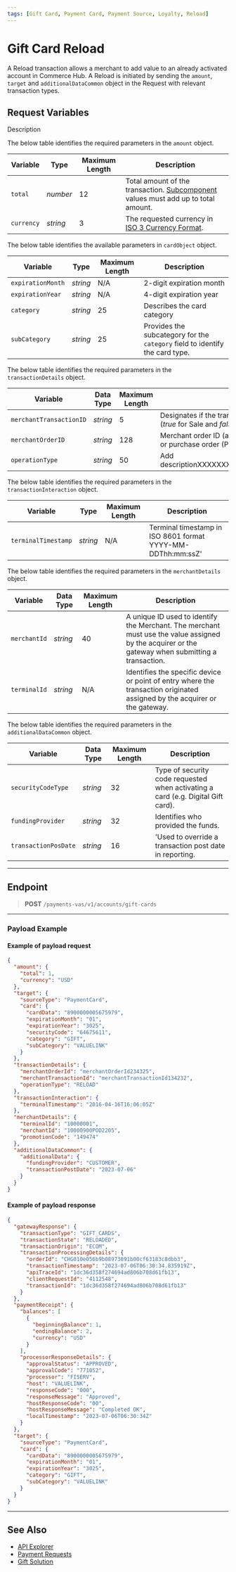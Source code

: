 ```yaml
---
tags: [Gift Card, Payment Card, Payment Source, Loyalty, Reload]
---
```


# Gift Card Reload 

A Reload transaction allows a merchant to add value to an already activated account in Commerce Hub. A Reload is initiated by sending the `amount`, `target` and `additionalDataCommon` object in the Request with relevant transaction types.


## Request Variables

Description 

<!--
type: tab
titles: amount, cardObjects, transactionDetails, transactionInteraction, merchantDetails, additionalDataCommon 
-->

The below table identifies the required parameters in the `amount` object.

|Variable | Type | Maximum Length | Description|
|---------|----------|----------------|---------|
| `total` | *number* | 12 | Total amount of the transaction. [Subcomponent](?path=docs/Resources/Master-Data/Amount-Components.md) values must add up to total amount. |
| `currency` | *string* | 3 | The requested currency in [ISO 3 Currency Format](?path=docs/Resources/Master-Data/Currency-Code.md).|

<!--
type: tab
-->

The below table identifies the available parameters in `cardObject` object.

|Variable | Type | Maximum Length | Description|
|---------|----------|----------------|---------|
| `expirationMonth` | *string* | N/A | 2-digit expiration month | 
| `expirationYear` | *string* | N/A | 4-digit expiration year | 
| `category`| *string* | 25 | Describes the card category | 
| `subCategory`| *string* | 25 | Provides the subcategory for the <code>category</code> field to identify the card type. |





The below table identifies the required parameters in the `transactionDetails` object.

| Variable | Data Type | Maximum Length | Description |
|---------|----------|----------------|---------|
| `merchantTransactionID` | *string* | 5 | Designates if the transaction should be captured (*true* for Sale and *false* for Pre-Auth)|
| `merchantOrderID`| *string* | 128 | Merchant order ID (aka customer reference number or purchase order (PO) number).
| `operationType` | *string* | 50 | Add descriptionXXXXXXXXXXXXXXXXXXXXXXXXXXXXX

<!--
type: tab
-->

The below table identifies the required parameters in the `transactionInteraction` object.

|Variable | Type | Maximum Length | Description|
|---------|----------|----------------|---------|
| `terminalTimestamp` | *string* | N/A | Terminal timestamp in ISO 8601 format YYYY-MM-DDThh:mm:ssZ'

<!--
type: tab
-->

The below table identifies the required parameters in the `merchantDetails` object.

| Variable | Data Type | Maximum Length | Description |
|---------|----------|----------------|---------|
|`merchantId` | *string* | 40 | A unique ID used to identify the Merchant. The merchant must use the value assigned by the acquirer or the gateway when submitting a transaction. |
|`terminalId` | *string* | N/A |Identifies the specific device or point of entry where the transaction originated assigned by the acquirer or the gateway. |

<!--
type: tab
-->

The below table identifies the required parameters in the `additionalDataCommon` object.

| Variable | Data Type | Maximum Length | Description |
|---------|----------|----------------|---------|
| `securityCodeType` | *string* | 32 |  Type of security code requested when activating a card (e.g. Digital Gift card).
| `fundingProvider` | *string* | 32 |  Identifies who provided the funds.|
| `transactionPosDate` | *string* | 16 | 'Used to override a transaction post date in reporting.

<!-- type: tab-end -->

---

## Endpoint 

<!-- theme: success -->
>**POST** `/payments-vas/v1/accounts/gift-cards`

---

### Payload Example

<!--
type: tab
titles: Request, Response
-->

#### Example of payload request 

```json
{
  "amount": {
    "total": 1,
    "currency": "USD"
  },
  "target": {
    "sourceType": "PaymentCard",
    "card": {
      "cardData": "8900000005675979",
      "expirationMonth": "01",
      "expirationYear": "3025",
      "securityCode": "64675611",
      "category": "GIFT",
      "subCategory": "VALUELINK"
    }
  },
  "transactionDetails": {
    "merchantOrderId": "merchantOrderId234325",
    "merchantTransactionId": "merchantTransactionId134232",
    "operationType": "RELOAD"
  },
  "transactionInteraction": {
    "terminalTimestamp": "2016-04-16T16:06:05Z"
  },
  "merchantDetails": {
    "terminalId": "10000001",
    "merchantId": "10000900POD2205",
    "promotionCode": "149474"
  },
  "additionalDataCommon": {
    "additionalData": {
      "fundingProvider": "CUSTOMER",
      "transactionPostDate": "2023-07-06"
    }
  }
}

```

<!--
type: tab
-->

#### Example of payload response

```json
{
  "gatewayResponse": {
    "transactionType": "GIFT_CARDS",
    "transactionState": "RELOADED",
    "transactionOrigin": "ECOM",
    "transactionProcessingDetails": {
      "orderId": "CHG010e056b9b08973891b00cf63183c8dbb3",
      "transactionTimestamp": "2023-07-06T06:30:34.835919Z",
      "apiTraceId": "1dc36d358f274694ad806b708d61fb13",
      "clientRequestId": "4112548",
      "transactionId": "1dc36d358f274694ad806b708d61fb13"
    }
  },
  "paymentReceipt": {
    "balances": [
      {
        "beginningBalance": 1,
        "endingBalance": 2,
        "currency": "USD"
      }
    ],
    "processorResponseDetails": {
      "approvalStatus": "APPROVED",
      "approvalCode": "771052",
      "processor": "FISERV",
      "host": "VALUELINK",
      "responseCode": "000",
      "responseMessage": "Approved",
      "hostResponseCode": "00",
      "hostResponseMessage": "Completed OK",
      "localTimestamp": "2023-07-06T06:30:34Z"
    }
  },
  "target": {
    "sourceType": "PaymentCard",
    "card": {
      "cardData": "8900000005675979",
      "expirationMonth": "01",
      "expirationYear": "3025",
      "category": "GIFT",
      "subCategory": "VALUELINK"
    }
  }
}
```

<!-- type: tab-end -->

---

## See Also

- [API Explorer](../api/?type=post&path=/payments/v1/refunds)
- [Payment Requests](?path=docs/Resources/API-Documents/Payments/Payments.md)
- [Gift Solution](?path=docs/Resources/Guides/Payment-Sources/Gift/Gift-Solutions.md)
